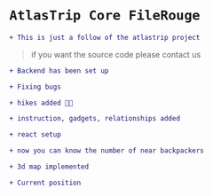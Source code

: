 # `AtlasTrip Core FileRouge`

```diff
+ This is just a follow of the atlastrip project
```
> if you want the source code please contact us

```diff
+ Backend has been set up
```

```diff
+ Fixing bugs
```


```diff
+ hikes added 🎊🎉
```

```diff
+ instruction, gadgets, relationships added 
```


```diff
+ react setup
```


```diff
+ now you can know the number of near backpackers 
```


```diff
+ 3d map implemented 
```


```diff
+ Current position
```
